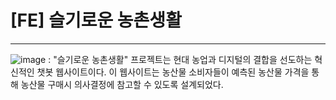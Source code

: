 # [FE] 슬기로운 농촌생활
---
![image](https://github.com/user-attachments/assets/4417ce0d-961a-4bb0-a75f-881557bb1436)
: "슬기로운 농촌생활" 프로젝트는 현대 농업과 디지털의 결합을 선도하는 혁신적인 챗봇 웹사이트이다. 이 웹사이트는 농산물 소비자들이 예측된 농산물 가격을 통해 농산물 구매시 의사결정에 참고할 수 있도록 설계되었다.

